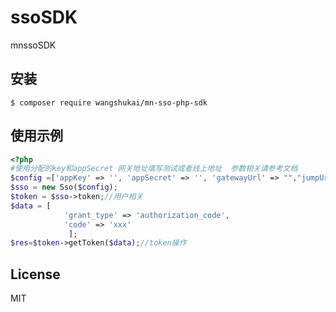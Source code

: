 # ssoSDK

mnssoSDK

## 安装

```shell
$ composer require wangshukai/mn-sso-php-sdk
```

## 使用示例 

```php
<?php
#使用分配的key和appSecret 网关地址填写测试或者线上地址  参数相关请参考文档
$config =['appKey' => '', 'appSecret' => '', 'gatewayUrl' => "","jumpUrl"=>''];
$sso = new Sso($config);
$token = $sso->token;//用户相关
$data = [
            'grant_type' => 'authorization_code',
            'code' => 'xxx'
             ];
$res=$token->getToken($data);//token操作
```

##   

## License

MIT